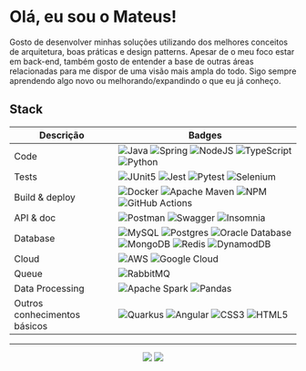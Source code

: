 # Olá, eu sou o Mateus!

Gosto de desenvolver minhas soluções utilizando dos melhores conceitos de arquitetura, boas práticas e design patterns. Apesar de o meu foco estar em back-end, também gosto de entender a base de outras áreas relacionadas para me dispor de uma visão mais ampla do todo. Sigo sempre aprendendo algo novo ou melhorando/expandindo o que eu já conheço.

 
## Stack


| Descrição | Badges |
| ----------- | ------ |
| Code        | ![Java](https://img.shields.io/badge/java-%23ED8B00.svg?style=for-the-badge&logo=openjdk&logoColor=white) ![Spring](https://img.shields.io/badge/spring-%236DB33F.svg?style=for-the-badge&logo=spring&logoColor=white) ![NodeJS](https://img.shields.io/badge/node.js-6DA55F?style=for-the-badge&logo=node.js&logoColor=white) ![TypeScript](https://img.shields.io/badge/typescript-%23007ACC.svg?style=for-the-badge&logo=typescript&logoColor=white) ![Python](https://img.shields.io/badge/python-3670A0?style=for-the-badge&logo=python&logoColor=ffdd54) 
| Tests       | ![JUnit5](https://img.shields.io/badge/Junit5-25A162?style=for-the-badge&logo=junit5&logoColor=white)  ![Jest](https://img.shields.io/badge/-jest-%23C21325?style=for-the-badge&logo=jest&logoColor=white) ![Pytest](https://img.shields.io/badge/pytest-%23ffffff.svg?style=for-the-badge&logo=pytest&logoColor=2f9fe3) ![Selenium](https://img.shields.io/badge/-selenium-%43B02A?style=for-the-badge&logo=selenium&logoColor=white)
| Build & deploy | ![Docker](https://img.shields.io/badge/docker-%230db7ed.svg?style=for-the-badge&logo=docker&logoColor=white) ![Apache Maven](https://img.shields.io/badge/Apache%20Maven-C71A36?style=for-the-badge&logo=Apache%20Maven&logoColor=white) ![NPM](https://img.shields.io/badge/NPM-%23CB3837.svg?style=for-the-badge&logo=npm&logoColor=white) ![GitHub Actions](https://img.shields.io/badge/github%20actions-%232671E5.svg?style=for-the-badge&logo=githubactions&logoColor=white)
| API & doc | ![Postman](https://img.shields.io/badge/Postman-FF6C37?style=for-the-badge&logo=postman&logoColor=white) ![Swagger](https://img.shields.io/badge/-Swagger-%23Clojure?style=for-the-badge&logo=swagger&logoColor=white)  ![Insomnia](https://img.shields.io/badge/Insomnia-black?style=for-the-badge&logo=insomnia&logoColor=5849BE)
| Database | ![MySQL](https://img.shields.io/badge/mysql-4479A1.svg?style=for-the-badge&logo=mysql&logoColor=white) ![Postgres](https://img.shields.io/badge/postgres-%23316192.svg?style=for-the-badge&logo=postgresql&logoColor=white) ![Oracle Database](https://img.shields.io/badge/Oracle%20Database-F80000?style=for-the-badge&logo=oracle&logoColor=white) ![MongoDB](https://img.shields.io/badge/MongoDB-%234ea94b.svg?style=for-the-badge&logo=mongodb&logoColor=white) ![Redis](https://img.shields.io/badge/redis-%23DD0031.svg?style=for-the-badge&logo=redis&logoColor=white) ![DynamodDB](https://img.shields.io/badge/Amazon%20DynamoDB-4053D6?style=for-the-badge&logo=Amazon%20DynamoDB&logoColor=white)
| Cloud | ![AWS](https://img.shields.io/badge/AWS-%23FF9900.svg?style=for-the-badge&logo=amazon-aws&logoColor=white) ![Google Cloud](https://img.shields.io/badge/GoogleCloud-%234285F4.svg?style=for-the-badge&logo=google-cloud&logoColor=white)
| Queue | ![RabbitMQ](https://img.shields.io/badge/Rabbitmq-FF6600?style=for-the-badge&logo=rabbitmq&logoColor=white)
| Data Processing | ![Apache Spark](https://img.shields.io/badge/Apache_Spark-FFFFFF?style=for-the-badge&logo=apachespark&logoColor=#E35A16) ![Pandas](https://img.shields.io/badge/Pandas-2C2D72?style=for-the-badge&logo=pandas&logoColor=white)
| Outros conhecimentos básicos |  ![Quarkus](https://img.shields.io/badge/quarkus-%234794EB.svg?style=for-the-badge&logo=quarkus&logoColor=white) ![Angular](https://img.shields.io/badge/angular-%23DD0031.svg?style=for-the-badge&logo=angular&logoColor=white) ![CSS3](https://img.shields.io/badge/css3-%231572B6.svg?style=for-the-badge&logo=css3&logoColor=white) ![HTML5](https://img.shields.io/badge/html5-%23E34F26.svg?style=for-the-badge&logo=html5&logoColor=white&color=red)


---
<div align="center">
  <!-- <img src="http://github-profile-summary-cards.vercel.app/api/cards/profile-details?username=mtpontes&theme=github_dark" width=900  alt="stats graph"/> -->

  ![](http://github-profile-summary-cards.vercel.app/api/cards/repos-per-language?username=mtpontes&theme=github_dark) ![](http://github-profile-summary-cards.vercel.app/api/cards/stats?username=mtpontes&theme=github_dark)
</div>



